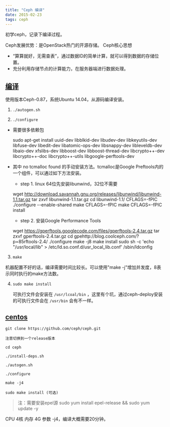```yaml
---
title: "Ceph 编译"
date: 2015-02-23
tags: ceph
---
```


初学ceph，记录下编译过程。

<!--more-->

Ceph发展优势：是OpenStack热门的开源存储。
Ceph核心思想
* “算算就好，无需查表”，通过数据ID的简单计算，就可以得到数据的存储位置。
* 充分利用存储节点的计算能力，在服务器端进行数据处理。

[编译](#编译)
---
使用版本Ceph-0.87，系统Ubuntu 14.04，从源码编译安装。

1. `./autogen.sh`

2. `./configure`

* 需要很多依赖包

    sudo apt-get install uuid-dev libblkid-dev libudev-dev libkeyutils-dev libfuse-dev libedit-dev libatomic-ops-dev libsnappy-dev libleveldb-dev libaio-dev xfslibs-dev libboost-dev libboost-thread-dev libcrypto++-dev libcrypto++-doc libcrypto++-utils libgoogle-perftools-dev

* 其中 no tcmalloc found 的手动安装方法。tcmalloc是Google Preftools内的一个组件，可以通过如下方法安装。

    + step 1. linux 64位先安装libunwind，32位不需要

    wget http://download.savannah.gnu.org/releases/libunwind/libunwind-1.1.tar.gz
    tar zxvf libunwind-1.1.tar.gz
    cd libunwind-1.1/
    CFLAGS=-fPIC ./configure --enable-shared
    make CFLAGS=-fPIC
    make CFLAGS=-fPIC install

    + step 2. 安装Google Performance Tools

    wget https://gperftools.googlecode.com/files/gperftools-2.4.tar.gz
    tar zxvf gperftools-2.4.tar.gz
    cd gpehttp://blog.coolceph.com/?p=85rftools-2.4/
    ./configure
    make -j8
    make install
    sudo sh -c 'echo "/usr/local/lib" > /etc/ld.so.conf.d/usr_local_lib.conf'
    /sbin/ldconfig

3. `make`

机器配置不好的话，编译需要时间比较长。可以使用"make -j"增加并发度，8表示同时执行的make方法数。

4. `sudo make install`

    可执行文件会安装在 `/usr/lcoal/bin` ，这里有个坑，通过ceph-deploy安装的可执行文件会在 `/usr/bin` 会有不一样。


[centos](#centos)
------

```
git clone https://github.com/ceph/ceph.git

注意切换到一个release版本

cd ceph

./install-deps.sh

./autogen.sh

./configure

make -j4

sudo make install (可选)
```

>注：需要安装epel源
sudo yum install epel-release && sudo yum update -y

CPU 4核 内存 4G 参数 -j4，编译大概需要20分钟。

